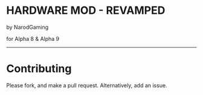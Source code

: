 # HARDWARE MOD - REVAMPED

by NarodGaming

for Alpha 8 & Alpha 9

-----

# Contributing

Please fork, and make a pull request.
Alternatively, add an issue.